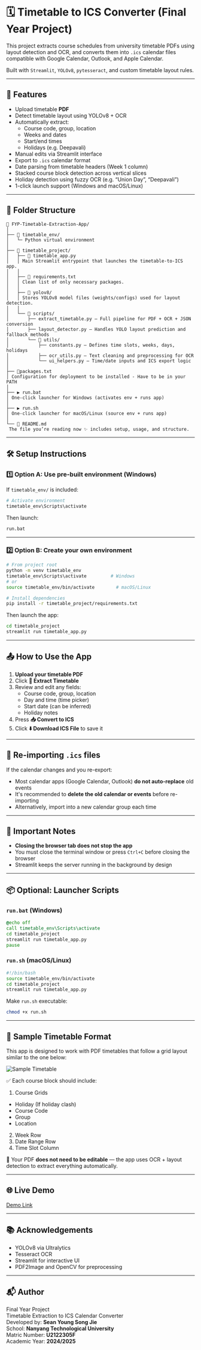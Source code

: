 
# 🗓️ Timetable to ICS Converter (Final Year Project)

This project extracts course schedules from university timetable PDFs using layout detection and OCR, and converts them into `.ics` calendar files compatible with Google Calendar, Outlook, and Apple Calendar.

Built with `Streamlit`, `YOLOv8`, `pytesseract`, and custom timetable layout rules.

---

## 🚀 Features

- Upload timetable **PDF**
- Detect timetable layout using YOLOv8 + OCR
- Automatically extract:
  - Course code, group, location
  - Weeks and dates
  - Start/end times
  - Holidays (e.g. Deepavali)
- Manual edits via Streamlit interface
- Export to `.ics` calendar format
- Date parsing from timetable headers (Week 1 column)
- Stacked course block detection across vertical slices
- Holiday detection using fuzzy OCR (e.g. “Union Day”, “Deepavali”)
- 1-click launch support (Windows and macOS/Linux)

---

## 🧱 Folder Structure
```
📁 FYP-Timetable-Extraction-App/
│
├── 📁 timetable_env/ 
│   └─ Python virtual environment
│
├── 📁 timetable_project/  
│   ├── 🧠 timetable_app.py  
│   │ Main Streamlit entrypoint that launches the timetable-to-ICS app.
│   │
│   ├── 📄 requirements.txt  
│   │ Clean list of only necessary packages.
│   │
│   ├── 📁 yolov8/  
│   │ Stores YOLOv8 model files (weights/configs) used for layout detection.
│   │
│   └── 📁 scripts/  
│       ├── extract_timetable.py – Full pipeline for PDF + OCR + JSON conversion  
│       ├── layout_detector.py – Handles YOLO layout prediction and fallback methods  
│       └── 📁 utils/  
│           ├── constants.py – Defines time slots, weeks, days, holidays  
│           ├── ocr_utils.py – Text cleaning and preprocessing for OCR  
│           └── ui_helpers.py – Time/date inputs and ICS export logic
│
├── 📄packages.txt 
│ Configuration for deployment to be installed - Have to be in your PATH
│
├── ▶️ run.bat  
│ One-click launcher for Windows (activates env + runs app)
│
├── ▶️ run.sh  
│ One-click launcher for macOS/Linux (source env + runs app)
│
└── 📘 README.md  
 The file you’re reading now ✨ includes setup, usage, and structure.
```
---

## 🛠️ Setup Instructions

### 1️⃣ Option A: Use pre-built environment (Windows)

If `timetable_env/` is included:

```bash
# Activate environment
timetable_env\Scripts\activate
```

Then launch:

```bash
run.bat
```

---

### 2️⃣ Option B: Create your own environment

```bash
# From project root
python -m venv timetable_env
timetable_env\Scripts\activate         # Windows
# or
source timetable_env/bin/activate        # macOS/Linux

# Install dependencies
pip install -r timetable_project/requirements.txt
```

Then launch the app:

```bash
cd timetable_project
streamlit run timetable_app.py
```

---

## 📤 How to Use the App

1. **Upload your timetable PDF**
2. Click **🧠 Extract Timetable**
3. Review and edit any fields:
   - Course code, group, location
   - Day and time (time picker)
   - Start date (can be inferred)
   - Holiday notes
4. Press **📥 Convert to ICS**
5. Click **⬇️ Download ICS File** to save it

---

## 🔁 Re-importing `.ics` files

If the calendar changes and you re-export:

- Most calendar apps (Google Calendar, Outlook) **do not auto-replace** old events
- It's recommended to **delete the old calendar or events** before re-importing
- Alternatively, import into a new calendar group each time

---

## 🛑 Important Notes

- **Closing the browser tab does not stop the app**
- You must close the terminal window or press `Ctrl+C` before closing the browser
- Streamlit keeps the server running in the background by design

---

## 📦 Optional: Launcher Scripts

### `run.bat` (Windows)

```bat
@echo off
call timetable_env\Scripts\activate
cd timetable_project
streamlit run timetable_app.py
pause
```

### `run.sh` (macOS/Linux)

```bash
#!/bin/bash
source timetable_env/bin/activate
cd timetable_project
streamlit run timetable_app.py
```

Make `run.sh` executable:

```bash
chmod +x run.sh
```
---

## 🧾 Sample Timetable Format

This app is designed to work with PDF timetables that follow a grid layout similar to the one below:

![Sample Timetable](./timetable_project/images/timetable_layout.png)

✅ Each course block should include:
1. Course Grids
  - Holiday (If holiday clash)
  - Course Code
  - Group
  - Location
2. Week Row
3. Date Range Row
4. Time Slot Column

📌 Your PDF **does not need to be editable** — the app uses OCR + layout detection to extract everything automatically.

---

## 🌐 Live Demo

[Demo Link](https://ysjsean-fyp-timetable-extraction.streamlit.app/)

---

## 📚 Acknowledgements

- YOLOv8 via Ultralytics
- Tesseract OCR
- Streamlit for interactive UI
- PDF2Image and OpenCV for preprocessing

---

## 📬 Author

Final Year Project  
Timetable Extraction to ICS Calendar Converter  
Developed by: **Sean Young Song Jie**  
School: **Nanyang Technological University**  
Matric Number: **U2122305F**  
Academic Year: **2024/2025**  
